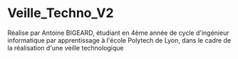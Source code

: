 # Veille_Techno_V2

Réalise par Antoine BIGEARD, étudiant en 4ème année de cycle d'ingénieur informatique par apprentissage à l'école Polytech de Lyon, dans le cadre de la réalisation d'une veille technologique 
